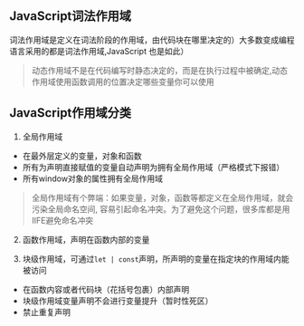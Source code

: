 
## JavaScript词法作用域
词法作用域是定义在词法阶段的作用域，由代码块在哪里决定的）大多数变成编程语言采用的都是词法作用域,JavaScript 也是如此）

> 动态作用域不是在代码编写时静态决定的，而是在执行过程中被确定,动态作用域使用函数调用的位置决定哪些变量你可以使用

## JavaScript作用域分类
1. 全局作用域
  * 在最外层定义的变量，对象和函数
  * 所有为声明直接赋值的变量自动声明为拥有全局作用域（严格模式下报错）
  * 所有window对象的属性拥有全局作用域

> 全局作用域有个弊端：如果变量，对象，函数等都定义在全局作用域，就会 污染全局命名空间, 容易引起命名冲突。为了避免这个问题，很多库都是用IIFE避免命名冲突

2. 函数作用域，声明在函数内部的变量

3. 块级作用域，可通过`let | const`声明，所声明的变量在指定块的作用域内能被访问
  * 在函数内容或者代码块（花括号包裹）内部声明
  * 块级作用域变量声明不会进行变量提升（暂时性死区）
  * 禁止重复声明